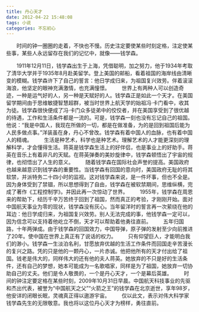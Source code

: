 ```yaml
---
title: 丹心天才
date: 2012-04-22 15:48:08
tags: 小说
categories: 不忘初心
---
```

&emsp;&emsp;时间的钟一圈圈的走着，不快也不慢。历史注定要使某些时刻定格，注定使某些事，某些人永远留存在我们的记忆中，就像——钱学森。
<!-- more -->
&emsp;&emsp;1911年12月11日，钱学森出生于上海，凭借聪明，加之努力，他于1934年考取了清华大学并于1935年8月赴美留学。登上美国的邮船，看着祖国的海岸线由清晰变的模糊。钱学森许下了自己的誓言：他日学成归来，为祖国复兴效劳。伴着滚滚海浪，他坚定的眼神充满激情，也充满憧憬。
&emsp;&emsp;世界上有两种人可以创造奇迹，一种是运气好的人，另一种是天赋好的人。钱学森正是如此一个天才。在美国留学期间由于思维敏捷智慧超群，被当时世界上航天学的始祖冯·卡门看中，收其为徒。钱学森很快便成了冯·卡门众多徒弟中的佼佼者，并在美国享受到了很优越的待遇，工作和生活条件都是一流的。可是，钱学森一刻也没有忘记自己的祖国。他说：“我是中国人，我现在所做的一切，都是在做准备，为的是回到祖国后能为人民多做点事。”洋装虽在身，丹心不曾改。钱学森有着中国人的血脉，也有着中国人的精魂。
&emsp;&emsp;生活是种艺术，科学也是种艺术。理解艺术的人才能更深刻的理解科学，才会懂得生活。蒋英是钱学森生活上的好伴侣，也是事业上的好助手。蒋英在音乐上有着非凡的天赋。在蒋英弹奏的美妙旋律中，钱学森顿悟出了宇宙的规律，也彻悟出了人生的意义。
&emsp;&emsp;随着钱学森在国际社会声誉的提高。美国政府也越来越意识到钱学森的重要性。当钱学森有回国的意向时，美国政府无耻的将其软禁，并派特务二十四小时的监视。这对钱学森来说，是一件坏事，但也不全是。因为身体受到了禁锢，所以思想得到了自由，钱学森在被软禁期间，思维纵横，完成了著作《工程控制学》。并因此再一次惊动了世界。
&emsp;&emsp;1955年，钱学森在周恩来的帮助下，经历千辛万苦终于回到了祖国，然而真正的考验，才刚刚开始。面对中国航天事业为零的现状，钱学森没有灰心。当年留洋时的誓言再一次萦绕在他的耳边：他日学成归来，为祖国复兴效劳。别人无法完成的事，他钱学森一定可以，因为信念可以支持着他屹立不倒，天才可以帮助着他勇往直前。
&emsp;&emsp;五年归国路，十年两弹成。由于钱学森的回国效力，中国导弹，原子弹的发射至少向前推进了20年。使中国在世界上真正有了说话的权力。
&emsp;&emsp;只有仰望巨人，才能明白我们的渺小。钱学森一生淡泊名利，甘愿放弃优越的生活工作条件而回国走辛苦漫长的复兴之路。凭的只是他的一颗丹心，一片赤诚。他把他所有的天才付出给了祖国。钱老是伟大的，同样伟大的还有他的夫人蒋英。她放弃的不只是好的生活条件，还有自己的梦想，她本可能成为一名歌唱家，同样是为了祖国，她放弃一切协助自己的丈夫。他们是令人敬畏的，一个是丹心天才，一个是幕后英雄。
&emsp;&emsp;时间的钟注定要定格在某些时刻，2009年10月31日早晨。中国航天科技事业的先驱和杰出代表，被誉为“中国航天之父”“火箭之王”的钱学森在北京逝世，享年98岁，他安详的闭眼长眠，灵魂真正得以遨游宇宙。
&emsp;&emsp;仅以此文，表示对伟大科学家钱学森先生的无限敬意。我也将以这位丹心天才为榜样，勇往直前。